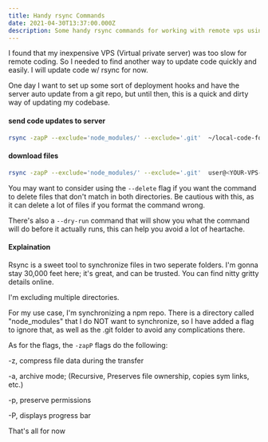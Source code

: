 ```yaml
---
title: Handy rsync Commands
date: 2021-04-30T13:37:00.000Z
description: Some handy rsync commands for working with remote vps using ssh.
---
```


I found that my inexpensive VPS (Virtual private server) was too slow for remote coding. So I needed to find another way to update code quickly and easily. I will update code w/ rsync for now.

One day I want to set up some sort of deployment hooks and have the server auto update from a git repo, but until then, this is a quick and dirty way of updating my codebase.

#### send code updates to server

```bash
rsync -zapP --exclude='node_modules/' --exclude='.git'  ~/local-code-folder/ user@<YOUR-VPS-IP-ADDRESS>:/remote-code-folder/
```


#### download files

```bash
rsync -zapP --exclude='node_modules/' --exclude='.git'  user@<YOUR-VPS-IP-ADDRESS>:/remote-code-folder/ ~/local-code-folder/
```

You may want to consider using the `--delete` flag if you want the command to delete files that don't match in both directories. Be cautious with this, as it can delete a lot of files if you format the command wrong. 

There's also a `--dry-run` command that will show you what the command will do before it actually runs, this can help you avoid a lot of heartache. 

#### Explaination

Rsync is a sweet tool to synchronize files in two seperate folders.  I'm gonna stay 30,000 feet here; it's great, and can be trusted. You can find nitty gritty details online.

I'm excluding multiple directories. 

For my use case, I'm synchronizing a npm repo. There is a directory called "node_modules" that I do NOT want to synchronize, so I have added a flag to ignore that, as well as the .git folder to avoid any complications there.

As for the flags, the `-zapP` flags do the following: 

-z,              compress file data during the transfer

-a,               archive mode; (Recursive, Preserves file ownership, copies sym links, etc.)

-p,                 preserve permissions

-P,                  displays progress bar

That's all for now
